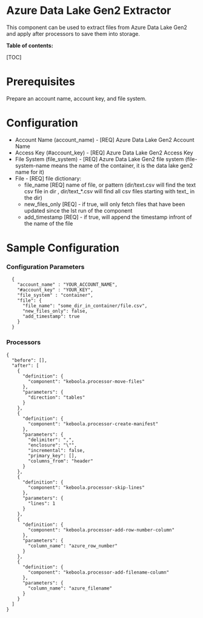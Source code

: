 Azure Data Lake Gen2 Extractor
=============

This component can be used to extract files from Azure Data Lake Gen2 and apply after processors to save them into storage.

**Table of contents:**

[TOC]

Prerequisites
=============

Prepare an account name, account key, and file system.


Configuration
=============
 - Account Name (account_name) - [REQ] Azure Data Lake Gen2 Account Name
 - Access Key (#account_key) - [REQ] Azure Data Lake Gen2 Access Key
 - File System (file_system) - [REQ] Azure Data Lake Gen2 file system (file-system-name means the name of the container,
   it is the data lake gen2 name for it)
 - File - [REQ] file dictionary:
    - file_name [REQ] name of file, or pattern (dir/text.csv will find the text csv file in dir , 
      dir/text_*.csv will find all csv files starting with text_ in the dir)
    - new_files_only [REQ] - if true, will only fetch files that have been updated since the lst run of the component
    - add_timestamp [REQ] - if true, will append the timestamp infront of the name of the file
   
Sample Configuration
=============

### Configuration Parameters
~~~~~~~~~~~~~~~~~~~~~~~~~~~~~~~~~~~~~~~~~~~~~~~~~~~~~~~~~~~~~~~~~~~~~~~~~~~~~~~~
  {
    "account_name" : "YOUR_ACCOUNT_NAME",
    "#account_key" : "YOUR_KEY",
    "file_system" : "container",
    "file": {
      "file_name": "some_dir_in_container/file.csv",
      "new_files_only": false,
      "add_timestamp": true
    }
  }
~~~~~~~~~~~~~~~~~~~~~~~~~~~~~~~~~~~~~~~~~~~~~~~~~~~~~~~~~~~~~~~~~~~~~~~~~~~~~~~~
### Processors
~~~~~~~~~~~~~~~~~~~~~~~~~~~~~~~~~~~~~~~~~~~~~~~~~~~~~~~~~~~~~~~~~~~~~~~~~~~~~~~~
{
  "before": [],
  "after": [
    {
      "definition": {
        "component": "keboola.processor-move-files"
      },
      "parameters": {
        "direction": "tables"
      }
    },
    {
      "definition": {
        "component": "keboola.processor-create-manifest"
      },
      "parameters": {
        "delimiter": ",",
        "enclosure": "\"",
        "incremental": false,
        "primary_key": [],
        "columns_from": "header"
      }
    },
    {
      "definition": {
        "component": "keboola.processor-skip-lines"
      },
      "parameters": {
        "lines": 1
      }
    },
    {
      "definition": {
        "component": "keboola.processor-add-row-number-column"
      },
      "parameters": {
        "column_name": "azure_row_number"
      }
    },
    {
      "definition": {
        "component": "keboola.processor-add-filename-column"
      },
      "parameters": {
        "column_name": "azure_filename"
      }
    }
  ]
}
~~~~~~~~~~~~~~~~~~~~~~~~~~~~~~~~~~~~~~~~~~~~~~~~~~~~~~~~~~~~~~~~~~~~~~~~~~~~~~~~
